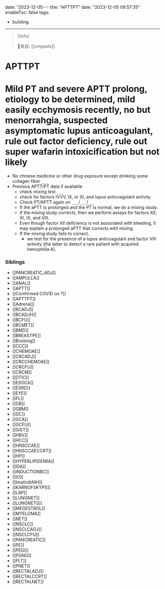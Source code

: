 date: "2023-12-05---
title: "APTTPT"
date: "2023-12-05 09:57:35"
enableToc: false
tags:
  - building
---
> [!info]
>
> 🌱來自: [[snippets]]
# APTTPT
# Mild PT and severe APTT prolong, etiology to be determined, mild easily ecchymosis recently, no but menorrahgia, suspected asymptomatic lupus anticoagulant, rule out factor deficiency, rule out super wafarin intoxicification but not likely
- No chinese medicine or other drug exposure except drinking some collagen fiber `___`
- Previous APTT/PT data if available
  - check mixing test `___`
  - check for factors IVVV, IX, or XI, and lupus anticoagulant activity
  - Check PT/APTT again on `___`/`___`/`___`
  - If the aPTT is prolonged and the PT is normal, we do a mixing study.
  - If the mixing study corrects, then we perform assays for factors XII, XI, IX, and VIII.
  - Even though factor XII deficiency is not associated with bleeding, it may explain a prolonged aPTT that corrects with mixing.
  - If the mixing study fails to correct,
    - we test for the presence of a lupus anticoagulant and factor VIII activity (the latter to detect a rare patient with acquired hemophilia A).
### Siblings
- [[PANCREATIC_ADJ]]
- [[AMPULLA]]
- [[ANAL]]
- [[APTT]]
- [[Comfirmed COVID on ?]]
- [[APTTPT]]
- [[Adrenal]]
- [[BCADJ]]
- [[BCADJH]]
- [[BCFU]]
- [[BCMET]]
- [[BMD]]
- [[BREASTPE]]
- [[Bruising]]
- [[CCC]]
- [[CHEMOAE]]
- [[CRCADJ]]
- [[CRCCHEMOAE]]
- [[CRCFU]]
- [[CRCM]]
- [[DTIC]]
- [[ESOCA]]
- [[ESRD]]
- [[EYE]]
- [[FL]]
- [[GB]]
- [[GBM]]
- [[GC]]
- [[GCA]]
- [[GCFU]]
- [[GIST]]
- [[HBV]]
- [[HCC]]
- [[HNSCCAE]]
- [[HNSCCAECCRT]]
- [[HP]]
- [[HYPERLIPIDEMIA]]
- [[IDA]]
- [[INDUCTIONBC]]
- [[IO]]
- [[ImatinibNIH]]
- [[KARNOFSKYPS]]
- [[LAP]]
- [[LUNGNET]]
- [[LUNGNETS]]
- [[MEGESTROL]]
- [[MYELOMA]]
- [[NET]]
- [[NSCLC]]
- [[NSCLCADJ]]
- [[NSCLCFU]]
- [[PANCREATIC]]
- [[PE]]
- [[PEGI]]
- [[PGNG]]
- [[PLT]]
- [[PNET]]
- [[RECTALADJ]]
- [[RECTALCCRT]]
- [[RECTALNET]]
